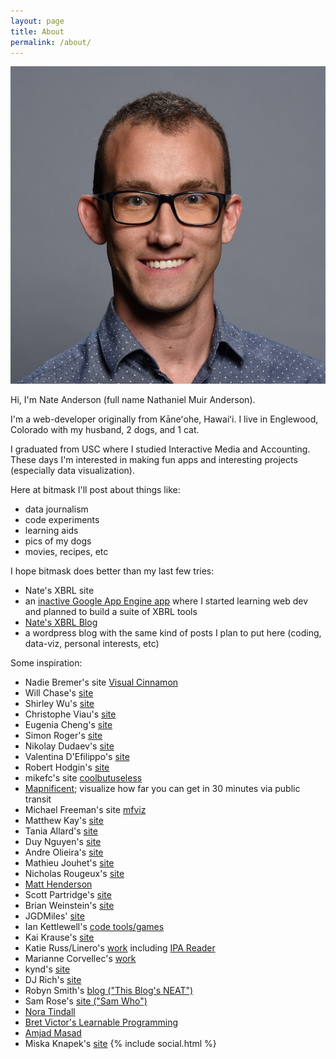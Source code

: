 ```yaml
---
layout: page
title: About
permalink: /about/
---
```


![Nate Anderson personal pic](/assets/images/headshot/nate.jpg "Nate Anderson personal pic")


Hi, I'm Nate Anderson (full name Nathaniel Muir Anderson). 

I'm a web-developer originally from Kāneʻohe, Hawaiʻi. I live in Englewood, Colorado with my husband, 2 dogs, and 1 cat.

I graduated from USC where I studied Interactive Media and Accounting. These days I'm interested in making fun apps and interesting projects (especially data visualization).

Here at bitmask I'll post about things like:
 - data journalism
 - code experiments
 - learning aids
 - pics of my dogs
 - movies, recipes, etc

I hope bitmask does better than my last few tries:
 - Nate's XBRL site
  - an [inactive Google App Engine app](http://xbrlnexus.appspot.com/) where I started learning web dev and planned to build a suite of XBRL tools
 - [Nate's XBRL Blog](http://xbrlnexus.wordpress.co/)
  - a wordpress blog with the same kind of posts I plan to put here (coding, data-viz, personal interests, etc)

Some inspiration:
 - Nadie Bremer's site [Visual Cinnamon](https://www.visualcinnamon.com/)
 - Will Chase's [site](https://www.williamrchase.com/)
 - Shirley Wu's [site](https://sxywu.com/)
 - Christophe Viau's [site](http://www.biovisualize.com/)
 - Eugenia Cheng's [site](http://eugeniacheng.com/)
 - Simon Roger's [site](https://simonrogers.net/)
 - Nikolay Dudaev's [site](https://nikolaydudaev.com/)
 - Valentina D'Efilippo's [site](http://www.valentinadefilippo.co.uk/) 
 - Robert Hodgin's [site]( http://www.roberthodgin.com/)
 - mikefc's site [coolbutuseless](https://coolbutuseless.github.io/about/)
 - [Mapnificent](https://www.mapnificent.net/); visualize how far you can get in 30 minutes via public transit
 - Michael Freeman's site [mfviz](http://mfviz.com/)
 - Matthew Kay's [site](http://blog.mjskay.com/)
 - Tania Allard's [site](https://www.trallard.dev/)
 - Duy Nguyen's [site](https://duyknguyen.com/profile/)
 - Andre Olieira's [site](https://andrepoliveira.com/blog/)
 - Mathieu Jouhet's [site](http://hello-mat.com/)
 - Nicholas Rougeux's [site](http://hello-mat.com/)
 - [Matt Henderson](https://twitter.com/matthen2)
 - Scott Partridge's [site](https://www.jevaart.com/)
 - Brian Weinstein's [site](https://www.brianweinstein.co/)
 - JGDMiles' [site](https://jdgmiles.github.io/)
 - Ian Kettlewell's [code tools/games](https://ianjk.com/about/)
 - Kai Krause's [site](http://kai.sub.blue/)
 - Katie Russ/Linero's [work](https://github.com/katie7r) including [IPA Reader](http://ipa-reader.xyz/)
 - Marianne Corvellec's [work](https://marianne-corvellec.appspot.com)
 - kynd's [site](https://kyndinfo.notion.site/Index-ad8eba2882cd4a00b22ca18be39d1ecb?pvs=25)
 - DJ Rich's [site](https://truetheta.io/concepts/)
 - Robyn Smith's [blog ("This Blog's NEAT")](https://www.thisblogsneat.com/)
 - Sam Rose's [site ("Sam Who")](https://samwho.dev/)
 - [Nora Tindall](https://nora.codes/)
 - [Bret Victor's Learnable Programming](https://worrydream.com/LearnableProgramming/)
 - [Amjad Masad](https://amasad.me/)
 - Miska Knapek's [site](https://miska.org/)
{% include social.html %}
